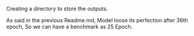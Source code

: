 Creating a directory to store the outputs.

As said in the previous Readme.md, Model loose its perfection after 36th epoch, So we can have a benchmark as 25 Epoch.
